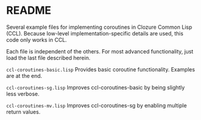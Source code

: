 # README #

Several example files for implementing coroutines in Clozure Common Lisp (CCL). Because low-level implementation-specific details are used, this code only works in CCL.

Each file is independent of the others. For most advanced functionality, just load the last file described herein.

```ccl-coroutines-basic.lisp```
Provides basic coroutine functionality. Examples are at the end.

```ccl-coroutines-sg.lisp```
Improves ccl-coroutines-basic by being slightly less verbose.

```ccl-coroutines-mv.lisp```
Improves ccl-coroutines-sg by enabling multiple return values.